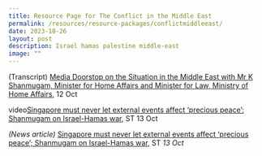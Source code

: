 ```yaml
---
title: Resource Page for The Conflict in the Middle East
permalink: /resources/resource-packages/conflictmiddleeast/
date: 2023-10-26
layout: post
description: Israel hamas palestine middle-east
image: ""
---
```



(Transcript) [Media Doorstop on the Situation in the Middle East with Mr K Shanmugam, Minister for Home Affairs and Minister for Law, Ministry of Home Affairs](https://www.mha.gov.sg/mediaroom/speeches/transcript-of-media-doorstop-on-the-situation-in-the-middle-east-with-mr-k-shanmugam-minister-for-home-affairs-and-minister-for-law/), 12 Oct

video[Singapore must never let external events affect ‘precious peace’: Shanmugam on Israel-Hamas war](https://www.youtube.com/watch?v=U8pY-qjpE78), ST 13 Oct

_(News article)_ [Singapore must never let external events affect ‘precious peace’; Shanmugam on Israel-Hamas war](https://www.straitstimes.com/singapore/singapore-must-never-let-external-events-affect-precious-peace-shanmugam-on-israel-hamas-war), ST _13 Oct_